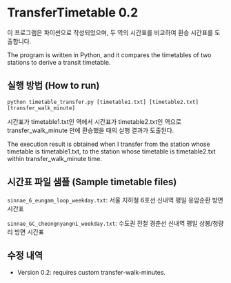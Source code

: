 # TransferTimetable 0.2

이 프로그램은 파이썬으로 작성되었으며, 두 역의 시간표를 비교하여 환승 시간표를 도출합니다.

The program is written in Python, and it compares the timetables of two stations to derive a transit timetable.

## 실행 방법 (How to run)

```
python timetable_transfer.py [timetable1.txt] [timetable2.txt] [transfer_walk_minute]
```

시간표가 timetable1.txt인 역에서 시간표가 timetable2.txt인 역으로 transfer_walk_minute 만에 환승했을 때의 실행 결과가 도출된다.

The execution result is obtained when I transfer from the station whose timetable is timetable1.txt, to the station whose timetable is timetable2.txt within transfer_walk_minute time.

## 시간표 파일 샘플 (Sample timetable files)

```sinnae_6_eungam_loop_weekday.txt```: 서울 지하철 6호선 신내역 평일 응암순환 방면 시간표

```sinnae_GC_cheongnyangni_weekday.txt```: 수도권 전철 경춘선 신내역 평일 상봉/청량리 방면 시간표

## 수정 내역

* Version 0.2: requires custom transfer-walk-minutes.